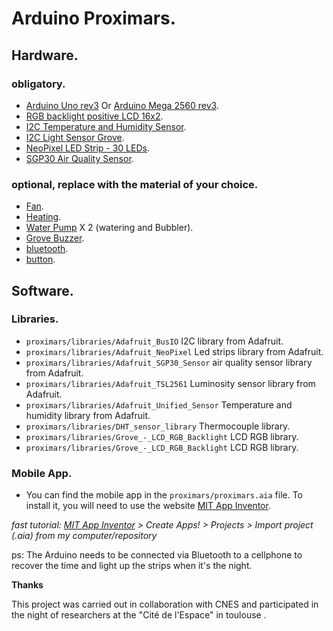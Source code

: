 # Arduino Proximars.

## Hardware.


### obligatory.

  * [Arduino Uno rev3](https://store.arduino.cc/en-fr/products/arduino-uno-rev3/) Or [Arduino Mega 2560 rev3](https://store.arduino.cc/en-fr/products/arduino-mega-2560-rev3/).
  * [RGB backlight positive LCD 16x2](https://www.adafruit.com/product/398).
  * [I2C Temperature and Humidity Sensor](https://www.adafruit.com/product/5183).
  * [I2C Light Sensor Grove](https://wiki.seeedstudio.com/Grove-Digital_Light_Sensor/).
  * [NeoPixel LED Strip - 30 LEDs](https://www.adafruit.com/product/4801).
  * [SGP30 Air Quality Sensor](https://www.adafruit.com/product/3709).
  
### optional, replace with the material of your choice.

  * [Fan](https://www.adafruit.com/product/3368).
  * [Heating](https://www.adafruit.com/product/1481).
  * [Water Pump](https://www.adafruit.com/product/4546) X 2 (watering and Bubbler).
  * [Grove Buzzer](https://www.lextronic.fr/module-grove-buzzer-107020109-58139.html).
  * [bluetooth](https://www.lextronic.fr/module-grove-ble-dual-model-113020009-39435.html).
  * [button](https://www.lextronic.fr/module-bouton-grove-101020003-28884.html).


## Software.

### Libraries.

* `proximars/libraries/Adafruit_BusIO` I2C library from Adafruit.
* `proximars/libraries/Adafruit_NeoPixel` Led strips library from Adafruit.
* `proximars/libraries/Adafruit_SGP30_Sensor` air quality sensor library from Adafruit.
* `proximars/libraries/Adafruit_TSL2561` Luminosity sensor library from Adafruit.
* `proximars/libraries/Adafruit_Unified_Sensor` Temperature and humidity library from Adafruit.
* `proximars/libraries/DHT_sensor_library` Thermocouple library.
* `proximars/libraries/Grove_-_LCD_RGB_Backlight` LCD RGB library.
* `proximars/libraries/Grove_-_LCD_RGB_Backlight` LCD RGB library.

### Mobile App.

* You can find the mobile app in the `proximars/proximars.aia` file. To install it, you will need to use the website [MIT App Inventor](https://appinventor.mit.edu/).

*fast tutorial: [MIT App Inventor](https://appinventor.mit.edu/) > Create Apps! > Projects > Import project (.aia) from my computer/repository*

ps: The Arduino needs to be connected via Bluetooth to a cellphone to recover the time and light up the strips when it's the night.

**Thanks**

This project was carried out in collaboration with CNES and participated in the night of researchers at the "Cité de l'Espace" in toulouse . 